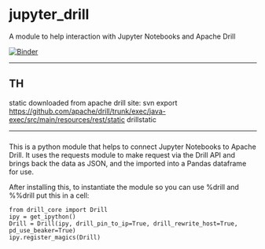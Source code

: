 # jupyter_drill
A module to help interaction with Jupyter Notebooks and Apache Drill

[![Binder](https://mybinder.org/badge_logo.svg)](https://mybinder.org/v2/gh/ouseful-PR/jupyter_drill/binderise)

---

## TH

static downloaded from apache drill site:
svn export https://github.com/apache/drill/trunk/exec/java-exec/src/main/resources/rest/static drillstatic

---

###
This is a python module that helps to connect Jupyter Notebooks to Apache Drill. It uses the requests module to make request via the Drill API and brings back the data as JSON, and the imported into a Pandas dataframe for use. 



After installing this, to instantiate the module so you can use %drill and %%drill put this in a cell:

```
from drill_core import Drill
ipy = get_ipython()
Drill = Drill(ipy, drill_pin_to_ip=True, drill_rewrite_host=True, pd_use_beaker=True)
ipy.register_magics(Drill)
```
